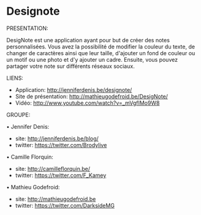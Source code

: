 Designote
=========


PRESENTATION:

DesigNote est une application ayant pour but de créer des notes personnalisées. Vous avez la possibilité de modifier la couleur du texte, de changer de caractères ainsi que leur taille, d'ajouter un fond de couleur ou un motif ou une photo et d'y ajouter un cadre. Ensuite, vous pouvez partager votre note sur différents réseaux sociaux.

LIENS:

- Application: http://jenniferdenis.be/designote/
- Site de présentation: http://mathieugodefroid.be/DesigNote/
- Vidéo: http://www.youtube.com/watch?v=_mVgfIMo9W8


GROUPE:

• Jennifer Denis:
  - site: http://jenniferdenis.be/blog/
  - twitter: https://twitter.com/Brodylive

• Camille Florquin:
  - site: http://camilleflorquin.be/
  - twitter: https://twitter.com/F_Kamey

• Mathieu Godefroid:
  - site: http://mathieugodefroid.be
  - twitter: https://twitter.com/DarksideMG
